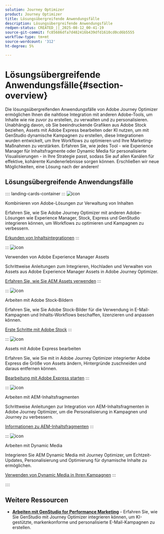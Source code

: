 ```yaml
---
solution: Journey Optimizer
product: Journey Optimizer
title: Lösungsübergreifende Anwendungsfälle
description: Lösungsübergreifende Anwendungsfälle
redpen-status: CREATED_||_2025-08-12_00-41-19
source-git-commit: fc85686dfa7d482416b439dfd1610cd0cd6b5555
workflow-type: tm+mt
source-wordcount: '312'
ht-degree: 5%

---
```



# Lösungsübergreifende Anwendungsfälle{#section-overview}

Die lösungsübergreifenden Anwendungsfälle von Adobe Journey Optimizer ermöglichen Ihnen die nahtlose Integration mit anderen Adobe-Tools, um Inhalte wie nie zuvor zu erstellen, zu verwalten und zu personalisieren. Unabhängig davon, ob Sie beeindruckende Grafiken aus Adobe Stock beziehen, Assets mit Adobe Express bearbeiten oder KI nutzen, um mit GenStudio dynamische Kampagnen zu erstellen, diese Integrationen wurden entwickelt, um Ihre Workflows zu optimieren und Ihre Marketing-Maßnahmen zu verstärken. Erfahren Sie, wie jedes Tool - wie Experience Manager für Inhaltsfragmente oder Dynamic Media für personalisierte Visualisierungen - in Ihre Strategie passt, sodass Sie auf allen Kanälen für effektive, kohärente Kundenerlebnisse sorgen können. Erschließen wir neue Möglichkeiten, eine Lösung nach der anderen!

## Lösungsübergreifende Anwendungsfälle

:::: landing-cards-container
:::
![icon](https://cdn.experienceleague.adobe.com/icons/puzzle-piece.svg)

Kombinieren von Adobe-Lösungen zur Verwaltung von Inhalten

Erfahren Sie, wie Sie Adobe Journey Optimizer mit anderen Adobe-Lösungen wie Experience Manager, Stock, Express und GenStudio integrieren können, um Workflows zu optimieren und Kampagnen zu verbessern.

[Erkunden von Inhaltsintegrationen](../using/integrations/content-integrations.md)
:::

:::
![icon](https://cdn.experienceleague.adobe.com/icons/screwdriver-wrench.svg)

Verwenden von Adobe Experience Manager Assets

Schrittweise Anleitungen zum Integrieren, Hochladen und Verwalten von Assets aus Adobe Experience Manager Assets in Adobe Journey Optimizer.

[Erfahren Sie, wie Sie AEM Assets verwenden](../using/integrations/assets.md)
:::

:::
![icon](https://cdn.experienceleague.adobe.com/icons/images.svg)

Arbeiten mit Adobe Stock-Bildern

Erfahren Sie, wie Sie Adobe Stock-Bilder für die Verwendung in E-Mail-Kampagnen und Inhalts-Workflows beschaffen, lizenzieren und anpassen können.

[Erste Schritte mit Adobe Stock](../using/integrations/stock.md)
:::

:::
![icon](https://cdn.experienceleague.adobe.com/icons/pencil-ruler.svg)

Assets mit Adobe Express bearbeiten

Erfahren Sie, wie Sie mit in Adobe Journey Optimizer integrierter Adobe Express die Größe von Assets ändern, Hintergründe zuschneiden und daraus entfernen können.

[Bearbeitung mit Adobe Express starten](../using/integrations/express.md)
:::

:::
![icon](https://cdn.experienceleague.adobe.com/icons/code-branch.svg)

Arbeiten mit AEM-Inhaltsfragmenten

Schrittweise Anleitungen zur Integration von AEM-Inhaltsfragmenten in Adobe Journey Optimizer, um die Personalisierung in Kampagnen und Journey zu verbessern.

[Informationen zu AEM-Inhaltsfragmenten](../using/integrations/aem-fragments.md)
:::

:::
![icon](https://cdn.experienceleague.adobe.com/icons/bullseye.svg)

Arbeiten mit Dynamic Media

Integrieren Sie AEM Dynamic Media mit Journey Optimizer, um Echtzeit-Updates, Personalisierung und Optimierung für dynamische Inhalte zu ermöglichen.

[Verwenden von Dynamic Media in Ihren Kampagnen](../using/integrations/aem-dynamic.md)
:::

::::


## Weitere Ressourcen

- **[Arbeiten mit GenStudio for Performance Marketing](../using/integrations/genstudio.md)** - Erfahren Sie, wie Sie GenStudio mit Journey Optimizer integrieren können, um KI-gestützte, markenkonforme und personalisierte E-Mail-Kampagnen zu erstellen.
